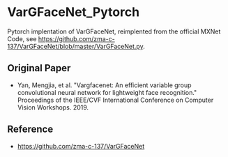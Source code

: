# VarGFaceNet_Pytorch
Pytorch implentation of VarGFaceNet, reimplented from the official MXNet Code, see https://github.com/zma-c-137/VarGFaceNet/blob/master/VarGFaceNet.py.

## Original Paper
- Yan, Mengjia, et al. "Vargfacenet: An efficient variable group convolutional neural network for lightweight face recognition." Proceedings of the IEEE/CVF International Conference on Computer Vision Workshops. 2019.

## Reference
- https://github.com/zma-c-137/VarGFaceNet
